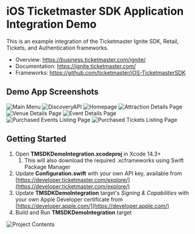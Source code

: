 # iOS Ticketmaster SDK Application Integration Demo

This is an example integration of the Ticketmaster Ignite SDK, Retail, Tickets, and Authentication frameworks.

* Overview: https://business.ticketmaster.com/ignite/
* Documentation: https://ignite.ticketmaster.com/
* Frameworks: https://github.com/ticketmaster/iOS-TicketmasterSDK

## Demo App Screenshots

<img src="Screenshots/MainMenu.jpg" alt="Main Menu" /> <img src="Screenshots/DiscoveryAPI.jpg" alt="DiscoveryAPI" /> 
<img src="Screenshots/Homepage.jpg" alt="Homepage" /> <img src="Screenshots/AttractionEvents.jpg" alt="Attraction Details Page" /> <img src="Screenshots/VenueEvents.jpg" alt="Venue Details Page" />
 <img src="Screenshots/Purchase.jpg" alt="Event Details Page" />
 <img src="Screenshots/PurchasedEvents.jpg" alt="Purchased Events Listing Page" /> <img src="Screenshots/Tickets.jpg" alt="Purchased Tickets Listing Page" />


## Getting Started

1. Open **TMSDKDemoIntegration.xcodeproj** in Xcode 14.3+
   1. This will also download the required .xcframeworks using Swift Package Manager
2. Update **Configuration.swift** with your own API key, available from [https://developer.ticketmaster.com/explore/](https://developer.ticketmaster.com/explore/)
3. Update **TMSDKDemoIntegration** target's _Signing & Capabilities_ with your own Apple Developer certificate from [https://developer.apple.com/](https://developer.apple.com/)
4. Build and Run **TMSDKDemoIntegration** target

 <img src="Screenshots/Project.jpg" alt="Project Contents" />
